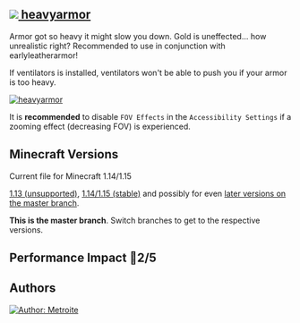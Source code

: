 ## [<img src="https://i.imgur.com/BjfNPDg.gif"> heavyarmor](https://download.metroite.de/#/home?url=https://github.com/Metroite/datapacks/tree/master/heavyarmor&rootDirectory=false)

Armor got so heavy it might slow you down. Gold is uneffected... how unrealistic right? Recommended to use in conjunction with earlyleatherarmor!

If ventilators is installed, ventilators won't be able to push you if your armor is too heavy.

<a href="https://download.metroite.de/#/home?url=https://github.com/Metroite/datapacks/tree/master/heavyarmor&rootDirectory=false" rel="Armor realistically slowing down the player">![heavyarmor](heavyarmor.png?raw=true "Armor realistically slowing down the player")</a>

It is **recommended** to disable `FOV Effects` in the `Accessibility Settings` if a zooming effect (decreasing FOV) is experienced.

## Minecraft Versions

Current file for Minecraft 1.14/1.15

[1.13 (unsupported)](https://github.com/Metroite/datapacks/tree/1.13), [1.14/1.15 (stable)](https://stable.metroite.de/) and possibly for even [later versions on the master branch](https://www.metroite.de/).

**This is the master branch**. Switch branches to get to the respective versions.

## Performance Impact &#x1F534;2/5

## Authors

<a href="https://github.com/Metroite"><img src="https://img.shields.io/badge/Author-Metroite-blue" alt="Author: Metroite"></a>
